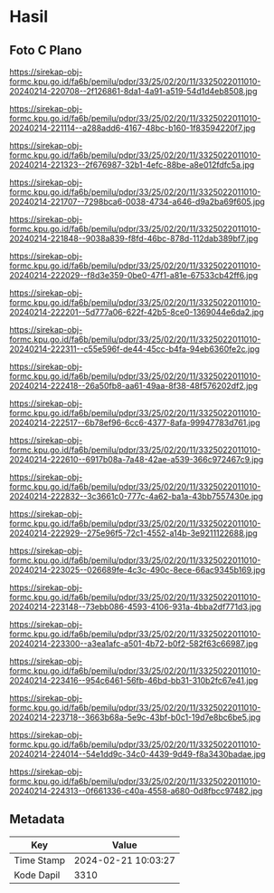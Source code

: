 # Hasil

## Foto C Plano

https://sirekap-obj-formc.kpu.go.id/fa6b/pemilu/pdpr/33/25/02/20/11/3325022011010-20240214-220708--2f126861-8da1-4a91-a519-54d1d4eb8508.jpg

https://sirekap-obj-formc.kpu.go.id/fa6b/pemilu/pdpr/33/25/02/20/11/3325022011010-20240214-221114--a288add6-4167-48bc-b160-1f83594220f7.jpg

https://sirekap-obj-formc.kpu.go.id/fa6b/pemilu/pdpr/33/25/02/20/11/3325022011010-20240214-221323--2f676987-32b1-4efc-88be-a8e012fdfc5a.jpg

https://sirekap-obj-formc.kpu.go.id/fa6b/pemilu/pdpr/33/25/02/20/11/3325022011010-20240214-221707--7298bca6-0038-4734-a646-d9a2ba69f605.jpg

https://sirekap-obj-formc.kpu.go.id/fa6b/pemilu/pdpr/33/25/02/20/11/3325022011010-20240214-221848--9038a839-f8fd-46bc-878d-112dab389bf7.jpg

https://sirekap-obj-formc.kpu.go.id/fa6b/pemilu/pdpr/33/25/02/20/11/3325022011010-20240214-222029--f8d3e359-0be0-47f1-a81e-67533cb42ff6.jpg

https://sirekap-obj-formc.kpu.go.id/fa6b/pemilu/pdpr/33/25/02/20/11/3325022011010-20240214-222201--5d777a06-622f-42b5-8ce0-1369044e6da2.jpg

https://sirekap-obj-formc.kpu.go.id/fa6b/pemilu/pdpr/33/25/02/20/11/3325022011010-20240214-222311--c55e596f-de44-45cc-b4fa-94eb6360fe2c.jpg

https://sirekap-obj-formc.kpu.go.id/fa6b/pemilu/pdpr/33/25/02/20/11/3325022011010-20240214-222418--26a50fb8-aa61-49aa-8f38-48f576202df2.jpg

https://sirekap-obj-formc.kpu.go.id/fa6b/pemilu/pdpr/33/25/02/20/11/3325022011010-20240214-222517--6b78ef96-6cc6-4377-8afa-99947783d761.jpg

https://sirekap-obj-formc.kpu.go.id/fa6b/pemilu/pdpr/33/25/02/20/11/3325022011010-20240214-222610--6917b08a-7a48-42ae-a539-366c972467c9.jpg

https://sirekap-obj-formc.kpu.go.id/fa6b/pemilu/pdpr/33/25/02/20/11/3325022011010-20240214-222832--3c3661c0-777c-4a62-ba1a-43bb7557430e.jpg

https://sirekap-obj-formc.kpu.go.id/fa6b/pemilu/pdpr/33/25/02/20/11/3325022011010-20240214-222929--275e96f5-72c1-4552-a14b-3e9211122688.jpg

https://sirekap-obj-formc.kpu.go.id/fa6b/pemilu/pdpr/33/25/02/20/11/3325022011010-20240214-223025--026689fe-4c3c-490c-8ece-66ac9345b169.jpg

https://sirekap-obj-formc.kpu.go.id/fa6b/pemilu/pdpr/33/25/02/20/11/3325022011010-20240214-223148--73ebb086-4593-4106-931a-4bba2df771d3.jpg

https://sirekap-obj-formc.kpu.go.id/fa6b/pemilu/pdpr/33/25/02/20/11/3325022011010-20240214-223300--a3ea1afc-a501-4b72-b0f2-582f63c66987.jpg

https://sirekap-obj-formc.kpu.go.id/fa6b/pemilu/pdpr/33/25/02/20/11/3325022011010-20240214-223416--954c6461-56fb-46bd-bb31-310b2fc67e41.jpg

https://sirekap-obj-formc.kpu.go.id/fa6b/pemilu/pdpr/33/25/02/20/11/3325022011010-20240214-223718--3663b68a-5e9c-43bf-b0c1-19d7e8bc6be5.jpg

https://sirekap-obj-formc.kpu.go.id/fa6b/pemilu/pdpr/33/25/02/20/11/3325022011010-20240214-224014--54e1dd9c-34c0-4439-9d49-f8a3430badae.jpg

https://sirekap-obj-formc.kpu.go.id/fa6b/pemilu/pdpr/33/25/02/20/11/3325022011010-20240214-224313--0f661336-c40a-4558-a680-0d8fbcc97482.jpg


## Metadata

| Key        | Value               |
| ---------- | ------------------- |
| Time Stamp | 2024-02-21 10:03:27 |
| Kode Dapil | 3310                |




